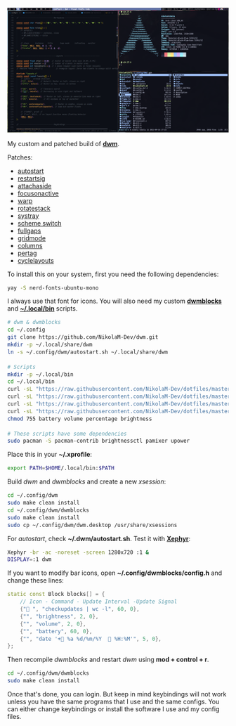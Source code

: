 ![Dwm](/assets/images/dwm.png)

My custom and patched build of **[dwm](https://dwm.suckless.org/)**.

Patches:

- [autostart](https://dwm.suckless.org/patches/autostart/dwm-autostart-20200610-cb3f58a.diff)
- [restartsig](https://dwm.suckless.org/patches/restartsig/dwm-restartsig-20180523-6.2.diff)
- [attachaside](https://dwm.suckless.org/patches/attachaside/dwm-attachaside-6.1.diff)
- [focusonactive](https://dwm.suckless.org/patches/focusonnetactive/dwm-focusonnetactive-6.2.diff)
- [warp](https://dwm.suckless.org/patches/warp/dwm-warp-6.2.diff)
- [rotatestack](https://dwm.suckless.org/patches/rotatestack/dwm-rotatestack-20161021-ab9571b.diff)
- [systray](https://dwm.suckless.org/patches/systray/dwm-systray-20200610-f09418b.diff)
- [scheme switch](https://dwm.suckless.org/patches/scheme_switch/dwm-scheme_switch-20170804-ceac8c9.diff)
- [fullgaps](https://dwm.suckless.org/patches/fullgaps/dwm-fullgaps-20200508-7b77734.diff)
- [gridmode](https://dwm.suckless.org/patches/gridmode/dwm-gridmode-20170909-ceac8c9.diff)
- [columns](https://dwm.suckless.org/patches/columns/dwm-columns-6.0.diff)
- [pertag](https://dwm.suckless.org/patches/pertag/)
- [cyclelayouts](https://dwm.suckless.org/patches/cyclelayouts/dwm-cyclelayouts-20180524-6.2.diff)

To install this on your system, first you need the following dependencies:

```bash
yay -S nerd-fonts-ubuntu-mono
```

I always use that font for icons.
You will also need my custom
**[dwmblocks](https://github.com/NikolaM-dev/dwm/tree/master/dwmblocks)**
and **[~/.local/bin](https://github.com/NikolaM-Dev/dotfiles/tree/master/.local/bin)**
scripts.

```bash
# dwm & dwmblocks
cd ~/.config
git clone https://github.com/NikolaM-Dev/dwm.git
mkdir -p ~/.local/share/dwm
ln -s ~/.config/dwm/autostart.sh ~/.local/share/dwm

# Scripts
mkdir -p ~/.local/bin
cd ~/.local/bin
curl -sL "https://raw.githubusercontent.com/NikolaM-Dev/dotfiles/master/.local/bin/battery" -o battery
curl -sL "https://raw.githubusercontent.com/NikolaM-Dev/dotfiles/master/.local/bin/volume" -o volume
curl -sL "https://raw.githubusercontent.com/NikolaM-Dev/dotfiles/master/.local/bin/percentage" -o percentage
curl -sL "https://raw.githubusercontent.com/NikolaM-Dev/dotfiles/master/.local/bin/brightness" -o brightness
chmod 755 battery volume percentage brightness

# These scripts have some dependencies
sudo pacman -S pacman-contrib brightnessctl pamixer upower
```

Place this in your **~/.xprofile**:

```bash
export PATH=$HOME/.local/bin:$PATH
```

Build _dwm_ and _dwmblocks_ and create a new _xsession_:

```bash
cd ~/.config/dwm
sudo make clean install
cd ~/.config/dwm/dwmblocks
sudo make clean install
sudo cp ~/.config/dwm/dwm.desktop /usr/share/xsessions
```

For _autostart_, check **~/.dwm/autostart.sh**.
Test it with **[Xephyr](https://wiki.archlinux.org/index.php/Xephyr)**:

```bash
Xephyr -br -ac -noreset -screen 1280x720 :1 &
DISPLAY=:1 dwm
```

If you want to modify bar icons, open **~/.config/dwmblocks/config.h**
and change these lines:

```cpp
static const Block blocks[] = {
    // Icon - Command - Update Interval -Update Signal
    {" ", "checkupdates | wc -l", 60, 0},
    {"", "brightness", 2, 0},
    {"", "volume", 2, 0},
    {"", "battery", 60, 0},
    {"", "date '+ %a %d/%m/%Y   %H:%M'", 5, 0},
};
```

Then recompile _dwmblocks_ and restart _dwm_ using **mod + control + r**.

```bash
cd ~/.config/dwm/dwmblocks
sudo make clean install
```

Once that's done, you can login. But keep in mind keybindings will not work
unless you have the same programs that I use and the same configs. You can
either change keybindings or install the software I use and my config files.
